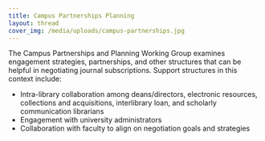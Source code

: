 ```yaml
---
title: Campus Partnerships Planning
layout: thread
cover_img: /media/uploads/campus-partnerships.jpg
---
```

The Campus Partnerships and Planning Working Group examines engagement strategies, partnerships, and other structures that can be helpful in negotiating journal subscriptions. Support structures in this context include:

* Intra-library collaboration among deans/directors, electronic resources, collections and acquisitions, interlibrary loan, and scholarly communication librarians
* Engagement with university administrators 
* Collaboration with faculty to align on negotiation goals and strategies